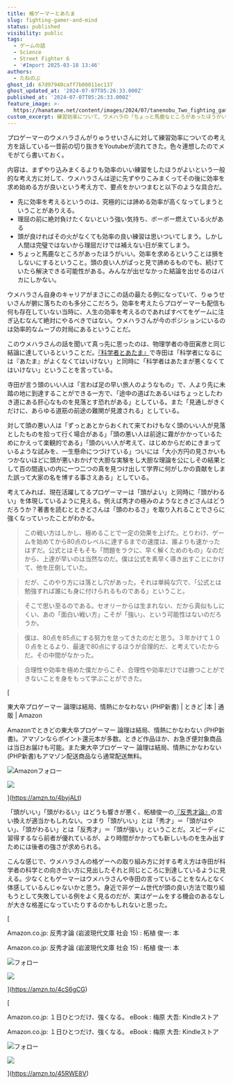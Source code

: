 ```yaml
---
title: 格ゲーマーとあたま
slug: fighting-gamer-and-mind
status: published
visibility: public
tags:
  - ゲームの話
  - Science
  - Street Fighter 6
  - '#Import 2025-03-18 13:46'
authors:
  - たねのぶ
ghost_id: 67d97940caff7b00011ec137
ghost_updated_at: '2024-07-07T05:26:33.000Z'
published_at: '2024-07-07T05:26:33.000Z'
feature_image: >-
  https://hanatane.net/content/images/2024/07/tanenobu_Two_fighting_gamers_are_having_a_heated_game_in_a_vide_0106fb35-ce8c-42ec-a929-1eebce16f9d8.png
custom_excerpt: 練習効率について、ウメハラの「ちょっと馬鹿なところがあったほうがいい」という考え方が寺田寅彦の『科学者とあたま』に通じている
---
```

プロゲーマーのウメハラさんがりゅうせいさんに対して練習効率についての考え方を話している一昔前の切り抜きをYoutubeが流れてきた。色々連想したのでメモがてら書いておく。

内容は、まずやり込みまくるよりも効率のいい練習をしたほうがよいという一般的な考え方に対して、ウメハラさんは逆に先ずやりこみまくってその後に効率を求め始める方が良いという考え方で、要点をかいつまむと以下のような具合だ。

-   先に効率を考えるというのは、究極的には諦める効率が高くなってしまうということがありえる。
-   理屈の前に絶対負けたくないという強い気持ち、ボーボー燃えている火がある
-   頭が良ければその火がなくても効率の良い練習は思いついてしまう。しかし人間は完璧ではないから理屈だけでは補えない日が来てしまう。
-   ちょっと馬鹿なところがあったほうがいい。効率を求めるということは損をしないにするということ。頭の良い人がぱっと見で諦めるものでも、続けていたら解決できる可能性がある。みんなが出せなかった結論を出せるのはバカにしかない。

ウメハラさん自身のキャリアがまさにこの話の最たる例になっていて、りゅうせいさんが腑に落ちたのも多分ここだろう。効率を考えたらプロゲーマーも配信も何も存在していない当時に、人生の効率を考えるのであればすべてをゲームに注ぎ込むなんて絶対にやるべきではない。ウメハラさんが今のポジションにいるのは効率的なムーブの対局にあるということだ。

このウメハラさんの話を聞いて真っ先に思ったのは、物理学者の寺田寅彦と同じ結論に達しているということだ。[『科学者とあたま』](https://www.aozora.gr.jp/cards/000042/files/2359_13797.html)で寺田は「科学者になるには『あたま』がよくなくてはいけない」と同時に「科学者はあたまが悪くなくてはいけない」ということを言っている。

寺田が言う頭のいい人は「言わば足の早い旅人のようなもの」で、人より先に未踏の地に到達することができる一方で、「途中の道ばたあるいはちょっとしたわき道にある肝心なものを見落とす恐れがある」としている。また「見通しがきくだけに、あらゆる道筋の前途の難関が見渡される」としている。

対して頭の悪い人は「ずっとあとからおくれて来てわけもなく頭のいい人が見落としたものを拾って行く場合がある」「頭の悪い人は前途に霧がかかっているためにかえって楽観的である」「頭のいい人が考えて、はじめからだめにきまっているような試みを、一生懸命につづけている」ついには「大小方円の見さかいもつかないほどに頭が悪いおかげで大胆な実験をし大胆な理論を公にしその結果として百の間違いの内に一つ二つの真を見つけ出して学界に何がしかの貢献をしまた誤って大家の名を博する事さえある」としている。

考えてみれば、現在活躍してるプロゲーマーは「頭がよい」と同時に「頭がわるい」を体現しているように見える。例えば秀才の極みのようなときどさんはどうだろうか？著書を読むとときどさんは「頭のわるさ」を取り入れることでさらに強くなっていったことがわかる。

> この戦い方はしかし、極めることで一定の効果を上げた。とりわけ、ゲームを始めてから80点のレベルに達するまでの速度は、誰よりも速かったはずだ。公式とはそもそも「問題をラクに、早く解くためのもの」なのだから、上達が早いのは当然なのだ。僕は公式を素早く導き出すことにかけて、他を圧倒していた。

> だが、このやり方には落とし穴があった。それは単純な穴で、「公式とは勉強すれば誰にも身に付けられるものである」ということ。

> そこで思い至るのである。セオリーからは生まれない、だから真似もしにくい、あの「面白い戦い方」こそが「強い」、という可能性はないのだろうか。

> 僕は、80点を85点にする努力を怠ってきたのだと思う。３年かけて１００点をとるより、最速で80点にするほうが合理的だ、と考えていたからだ。その中間がなかった。

> 合理性や効率を極めた僕だからこそ、合理性や効率だけでは勝つことができないことを身をもって学ぶことができた。

[

東大卒プロゲーマー 論理は結局、情熱にかなわない (PHP新書) | ときど |本 | 通販 | Amazon

Amazonでときどの東大卒プロゲーマー 論理は結局、情熱にかなわない (PHP新書)。アマゾンならポイント還元本が多数。ときど作品ほか、お急ぎ便対象商品は当日お届けも可能。また東大卒プロゲーマー 論理は結局、情熱にかなわない (PHP新書)もアマゾン配送商品なら通常配送無料。

![](https://amzn.to/favicon.ico)Amazonフォロー

![](https://fls-fe.amazon.co.jp/1/batch/1/OP/A1VC38T7YXB528:358-2258540-4937928:KP6385PC65VE2ZHZ45VK$uedata=s:%2Frd%2Fuedata%3Fstaticb%26id%3DKP6385PC65VE2ZHZ45VK:0)

](https://amzn.to/4byjALt)

「頭がいい」「頭がわるい」はどうも響きが悪く、柘植俊一の[『反秀才論』](https://amzn.to/4cS6gCG)の言い換えが適当かもしれない。つまり「頭がいい」とは「秀才」＝「頭がはやい」、「頭がわるい」とは「反秀才」＝「頭が強い」ということだ。スピーディに習得するなら前者が優れているが、より時間がかかっても新しいものを生み出すためには後者の強さが求められる。

こんな感じで、ウメハラさんの格ゲーへの取り組み方に対する考え方は寺田が科学者の科学との向き合い方に見出したそれと同じところに到達しているように見える。少なくともゲーマーはウメハラさんや寺田の言っていることをなんとなく体感しているんじゃないかと思う。身近で非ゲーム世代が頭の良い方法で取り組もうとして失敗している例をよく見るのだが、実はゲームをする機会のあるなしが大きな格差になっていたりするのかもしれないと思った。

[

Amazon.co.jp: 反秀才論 (岩波現代文庫 社会 15) : 柘植 俊一: 本

Amazon.co.jp: 反秀才論 (岩波現代文庫 社会 15) : 柘植 俊一: 本

![](https://amzn.to/favicon.ico)フォロー

![](https://fls-fe.amazon.co.jp/1/batch/1/OP/A1VC38T7YXB528:358-8833482-5867115:Z96JWT78C4T4BWS73D8P$uedata=s:%2Frd%2Fuedata%3Fstaticb%26id%3DZ96JWT78C4T4BWS73D8P:0)

](https://amzn.to/4cS6gCG)

[

Amazon.co.jp: １日ひとつだけ、強くなる。 eBook : 梅原 大吾: Kindleストア

Amazon.co.jp: １日ひとつだけ、強くなる。 eBook : 梅原 大吾: Kindleストア

![](https://amzn.to/favicon.ico)フォロー

![](https://fls-fe.amazon.co.jp/1/batch/1/OP/A1VC38T7YXB528:358-6426434-1792051:JTNPARKJ1VS4P9R1DDB0$uedata=s:%2Frd%2Fuedata%3Fstaticb%26id%3DJTNPARKJ1VS4P9R1DDB0:0)

](https://amzn.to/45RWE8V)
